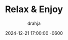---
title: Relax & Enjoy
description: Insert Descriptive Summary Here
author: drahja
date: 2024-12-21 17:00:00 -0600
categories: [Roleplay, General Knowledge]
tags: [roleplay, tips, strategies, creative flexibility, communication, time management, self-conscious, editing, over-editing, drafts, presentation, pre-writing, pose, post, chaser tag, tag, chemistry]
pin: false
media_subpath: '/posts/relax'
---